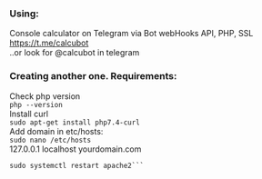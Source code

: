### Using:   
Console calculator on Telegram via Bot webHooks API, PHP, SSL https://t.me/calcubot   
..or look for @calcubot in telegram   
### Creating another one. Requirements:   
Check php version   
```php --version```   
Install curl   
```sudo apt-get install php7.4-curl```   
Add domain in etc/hosts:   
```sudo nano /etc/hosts```   
127.0.0.1 localhost yourdomain.com   
```sudo apt install php7.4-mbstring   
sudo systemctl restart apache2```
